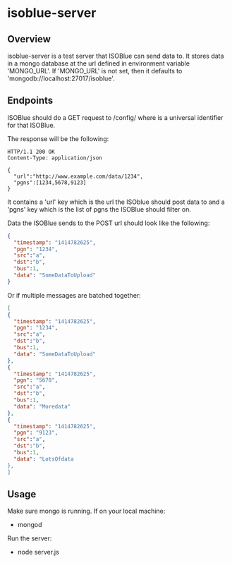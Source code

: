 isoblue-server
==========

Overview
--------
isoblue-server is a test server that ISOBlue can send data to. It stores data in a mongo database at the url defined in environment variable 'MONGO_URL'. If 'MONGO_URL' is not set, then it defaults to 'mongodb://localhost:27017/isoblue'.

Endpoints
-----
ISOBlue should do a GET request to <url>/config/<udid> where <udid> is a universal identifier for that ISOBlue. 

The response will be the following:

```http
HTTP/1.1 200 OK
Content-Type: application/json

{
  "url":"http://www.example.com/data/1234",
  "pgns":[1234,5678,9123]
}
```

It contains a 'url' key which is the url the ISOblue should post data to and a 'pgns' key which is the list of pgns the ISOBlue should filter on.

Data the ISOBlue sends to the POST url should look like the following:

```json
{
  "timestamp": "1414782625",
  "pgn": "1234",
  "src":"a",
  "dst":"b",
  "bus":1,
  "data": "SomeDataToUpload"
}
```

Or if multiple messages are batched together:

```json
[
{
  "timestamp": "1414782625",
  "pgn": "1234",
  "src":"a",
  "dst":"b",
  "bus":1,
  "data": "SomeDataToUpload"
},
{
  "timestamp": "1414782625",
  "pgn": "5678",
  "src":"a",
  "dst":"b",
  "bus":1,
  "data": "Moredata"
},
{
  "timestamp": "1414782625",
  "pgn": "9123",
  "src":"a",
  "dst":"b",
  "bus":1,
  "data": "LotsOfdata
},
]
```

Usage
-----
Make sure mongo is running. If on your local machine:
- mongod

Run the server:
- node server.js



